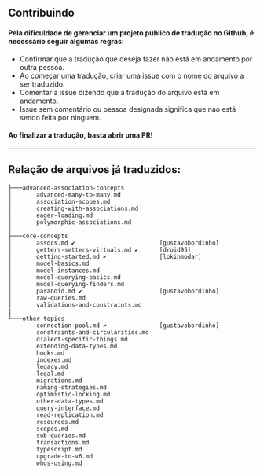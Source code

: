 ## Contribuindo

#### Pela dificuldade de gerenciar um projeto público de tradução no Github, é necessário seguir algumas regras:

- Confirmar que a tradução que deseja fazer não está em andamento por outra pessoa.
- Ao começar uma tradução, criar uma issue com o nome do arquivo a ser traduzido.
- Comentar a issue dizendo que a tradução do arquivo está em andamento.
- Issue sem comentário ou pessoa designada significa que nao está sendo feita por ninguem.

#### Ao finalizar a tradução, basta abrir uma PR!


_____
## Relação de arquivos já traduzidos:

```
├───advanced-association-concepts
│       advanced-many-to-many.md
│       association-scopes.md
│       creating-with-associations.md
│       eager-loading.md
│       polymorphic-associations.md
│
├───core-concepts
│       assocs.md ✔️                        [gustavobordinho]                    
│       getters-setters-virtuals.md ✔️      [droid95]
│       getting-started.md ✔️               [lokinmodar]
│       model-basics.md
│       model-instances.md
│       model-querying-basics.md
│       model-querying-finders.md
│       paranoid.md ✔️                      [gustavobordinho]
│       raw-queries.md
│       validations-and-constraints.md
|
└───other-topics
        connection-pool.md ✔️               [gustavobordinho]
        constraints-and-circularities.md
        dialect-specific-things.md
        extending-data-types.md
        hooks.md
        indexes.md
        legacy.md
        legal.md
        migrations.md
        naming-strategies.md
        optimistic-locking.md
        other-data-types.md
        query-interface.md
        read-replication.md
        resources.md
        scopes.md
        sub-queries.md
        transactions.md
        typescript.md
        upgrade-to-v6.md
        whos-using.md
```
